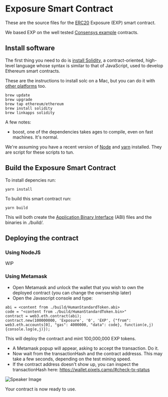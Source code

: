 # Exposure Smart Contract

These are the source files for the [ERC20][4] Exposure (EXP) smart contract.

We based EXP on the well tested [Consensys example][5] contracts.

## Install software

The first thing you need to do is [install Solidity][2], a contract-oriented, high-level language whose syntax is similar to that of JavaScript, used to develop Ethereum smart contracts.

These are the instructions to install solc on a Mac, but you can do it with [other platforms][2] too.

```
brew update
brew upgrade
brew tap ethereum/ethereum
brew install solidity
brew linkapps solidity
```

A few notes:

* boost, one of the dependencies takes ages to compile, even on fast machines. It's normal.

We're assuming you have a recent version of [Node][7] and [yarn][3] installed. They are script for these scripts to tun.

## Build the Exposure Smart Contract

To install depencies run:

```
yarn install
```

To build this smart contract run:

```
yarn build
```

This will both create the [Application Binary Interface][6] (ABI) files and the binaries in *./build/*.

## Deploying the contract

### Using NodeJS

WIP

### Using Metamask

 * Open Metamask and unlock the wallet that you wish to own the deployed contract (you can change the ownsership later)
 * Open the Javascript console and type:

```
abi = <content from ./build/HumanStandardToken.abi>
code = "<content from ./build/HumanStandardToken.bin>"
contract = web3.eth.contract(abi);
contract.new(100000000, 'Exposure', '0', 'EXP', {"from": web3.eth.accounts[0], "gas": 4000000, "data": code}, function(e,j){console.log(e,j)});
```

This will deploy the contract and mint 100,000,000 EXP tokens.

 * A Metamask popup will appear, asking to accept the transaction. Do it.
 * Now wait from the transactionHash and the contract addresss. This may take a few seconds, depending on the test mining speed.
 * If the contract address doesn't show up, you can inspect the transactionHash here: https://wallet.pixels.camp/#check-tx-status

![Speaker Image](https://github.com/PixelsCamp/talks/blob/master/img/ricardo_paiagua.jpg?raw=true)

Your contract is now ready to use.

[1]: https://github.com/ConsenSys/Tokens
[2]: http://solidity.readthedocs.io/en/develop/installing-solidity.html
[3]: https://yarnpkg.com/en/docs/install
[4]: https://github.com/ethereum/EIPs/issues/20
[5]: https://github.com/ConsenSys/Tokens
[6]: https://github.com/ethereum/wiki/wiki/Ethereum-Contract-ABI
[7]: https://nodejs.org/en/
